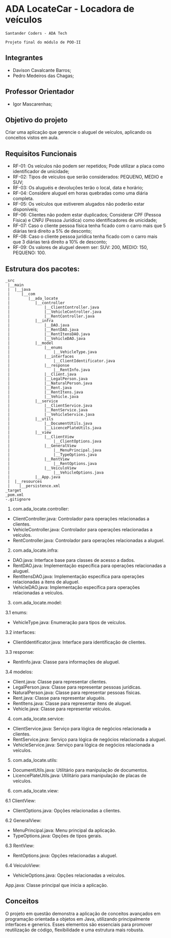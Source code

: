 # ADA LocateCar - Locadora de veículos

`Santander Coders - ADA Tech`

`Projeto final do módulo de POO-II`

## Integrantes

- Davison Cavalcante Barros;
- Pedro Medeiros das Chagas;

## Professor Orientador

- Igor Mascarenhas;

## Objetivo do projeto

Criar uma aplicação que gerencie o aluguel de veículos, aplicando os conceitos vistos em aula.

## Requisitos Funcionais

- RF-01: Os veículos não podem ser repetidos; Pode utilizar a placa como identificador de unicidade;
- RF-02: Tipos de veículos que serão considerados: PEQUENO, MEDIO e SUV;
- RF-03: Os aluguéis e devoluções terão o local, data e horário;
- RF-04: Considere aluguel em horas quebradas como uma diária completa.
- RF-05: Os veículos que estiverem alugados não poderão estar disponíveis;
- RF-06: Clientes não podem estar duplicados; Considerar CPF (Pessoa Física) e CNPJ (Pessoa Jurídica) como identificadores de unicidade;
- RF-07: Caso o cliente pessoa física tenha ficado com o carro mais que 5 diárias terá direito a 5% de desconto;
- RF-08: Caso o cliente pessoa jurídica tenha ficado com o carro mais que 3 diárias terá direito a 10% de desconto;
- RF-09: Os valores de aluguel devem ser: SUV: 200, MEDIO: 150, PEQUENO: 100.

## Estrutura dos pacotes:

```
_src
 |__main
 |  |__java
 |     |__com
 |        |__ada_locate
 |           |__controller
 |               |__ClientController.java
 |               |__VehicleController.java
 |               |__RentController.java
 |           |__infra
 |               |__DAO.java
 |               |__RentDAO.java
 |               |__RentItensDAO.java
 |               |__VehicleDAO.java
 |           |__model
 |               |__enums
 |                   |__VehicleType.java
 |               |__interfaces
 |                   |__ClientIdentificator.java
 |               |__response
 |                   |__RentInfo.java
 |               |__Client.java
 |               |__LegalPerson.java
 |               |__NaturalPerson.java
 |               |__Rent.java
 |               |__RentItens.java
 |               |__Vehicle.java
 |           |__service
 |               |__ClientService.java
 |               |__RentService.java
 |               |__VehicleService.java
 |           |__utils
 |               |__DocumentUtils.java
 |               |__LicencePlateUtils.java
 |           |__view
 |               |__ClientView
 |                   |__ClientOptions.java
 |               |__GeneralView
 |                   |__MenuPrincipal.java
 |                   |__TypeOptions.java
 |               |__RentView
 |                   |__RentOptions.java
 |               |__VeiculoView
 |                   |__VehicleOptions.java
 |           |__App.java
 |  |__resources
 |    |__persistence.xml
_target
_pom.xml
-.gitignore
```
1. com.ada_locate.controller:

- ClientController.java: Controlador para operações relacionadas a clientes.
- VehicleController.java: Controlador para operações relacionadas a veículos.
- RentController.java: Controlador para operações relacionadas a aluguel.

2. com.ada_locate.infra:

- DAO.java: Interface base para classes de acesso a dados.
- RentDAO.java: Implementação específica para operações relacionadas a aluguel.
- RentItensDAO.java: Implementação específica para operações relacionadas a itens de aluguel.
- VehicleDAO.java: Implementação específica para operações relacionadas a veículos.

3. com.ada_locate.model:

3.1 enums:

- VehicleType.java: Enumeração para tipos de veículos.
  
3.2 interfaces:

- ClientIdentificator.java: Interface para identificação de clientes.
  
3.3 response:
  
- RentInfo.java: Classe para informações de aluguel.
  
3.4 modelos:
  
- Client.java: Classe para representar clientes.
- LegalPerson.java: Classe para representar pessoas jurídicas.
- NaturalPerson.java: Classe para representar pessoas físicas.
- Rent.java: Classe para representar aluguéis.
- RentItens.java: Classe para representar itens de aluguel.
- Vehicle.java: Classe para representar veículos.

4. com.ada_locate.service:

- ClientService.java: Serviço para lógica de negócios relacionada a clientes.
- RentService.java: Serviço para lógica de negócios relacionada a aluguel.
- VehicleService.java: Serviço para lógica de negócios relacionada a veículos.

5. com.ada_locate.utils:

- DocumentUtils.java: Utilitário para manipulação de documentos.
- LicencePlateUtils.java: Utilitário para manipulação de placas de veículos.

6. com.ada_locate.view:

6.1 ClientView:

- ClientOptions.java: Opções relacionadas a clientes.
  
6.2 GeneralView:

- MenuPrincipal.java: Menu principal da aplicação.
- TypeOptions.java: Opções de tipos gerais.
  
6.3 RentView:

- RentOptions.java: Opções relacionadas a aluguel.
  
6.4 VeiculoView:

- VehicleOptions.java: Opções relacionadas a veículos.

App.java: Classe principal que inicia a aplicação.

## Conceitos

O projeto em questão demonstra a aplicação de conceitos avançados em programação orientada a objetos em Java, utilizando principalmente interfaces e generics. Esses elementos são essenciais para promover reutilização de código, flexibilidade e uma estrutura mais robusta.

